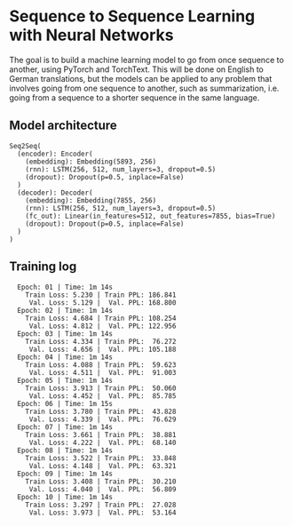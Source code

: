 # Sequence to Sequence Learning with Neural Networks

The goal is to build a machine learning model to go from once sequence to another, using PyTorch and TorchText. 
This will be done on English to German translations, but the models can be applied to any problem that involves going from one sequence to another, such as summarization, i.e. going from a sequence to a shorter sequence in the same language.


## Model architecture
    Seq2Seq(
      (encoder): Encoder(
        (embedding): Embedding(5893, 256)
        (rnn): LSTM(256, 512, num_layers=3, dropout=0.5)
        (dropout): Dropout(p=0.5, inplace=False)
      )
      (decoder): Decoder(
        (embedding): Embedding(7855, 256)
        (rnn): LSTM(256, 512, num_layers=3, dropout=0.5)
        (fc_out): Linear(in_features=512, out_features=7855, bias=True)
        (dropout): Dropout(p=0.5, inplace=False)
      )
    )

## Training log

      Epoch: 01 | Time: 1m 14s
        Train Loss: 5.230 | Train PPL: 186.841
         Val. Loss: 5.129 |  Val. PPL: 168.800
      Epoch: 02 | Time: 1m 14s
        Train Loss: 4.684 | Train PPL: 108.254
         Val. Loss: 4.812 |  Val. PPL: 122.956
      Epoch: 03 | Time: 1m 14s
        Train Loss: 4.334 | Train PPL:  76.272
         Val. Loss: 4.656 |  Val. PPL: 105.188
      Epoch: 04 | Time: 1m 14s
        Train Loss: 4.088 | Train PPL:  59.623
         Val. Loss: 4.511 |  Val. PPL:  91.003
      Epoch: 05 | Time: 1m 14s
        Train Loss: 3.913 | Train PPL:  50.060
         Val. Loss: 4.452 |  Val. PPL:  85.785
      Epoch: 06 | Time: 1m 15s
        Train Loss: 3.780 | Train PPL:  43.828
         Val. Loss: 4.339 |  Val. PPL:  76.629
      Epoch: 07 | Time: 1m 14s
        Train Loss: 3.661 | Train PPL:  38.881
         Val. Loss: 4.222 |  Val. PPL:  68.140
      Epoch: 08 | Time: 1m 14s
        Train Loss: 3.522 | Train PPL:  33.848
         Val. Loss: 4.148 |  Val. PPL:  63.321
      Epoch: 09 | Time: 1m 14s
        Train Loss: 3.408 | Train PPL:  30.210
         Val. Loss: 4.040 |  Val. PPL:  56.809
      Epoch: 10 | Time: 1m 14s
        Train Loss: 3.297 | Train PPL:  27.028
         Val. Loss: 3.973 |  Val. PPL:  53.164
